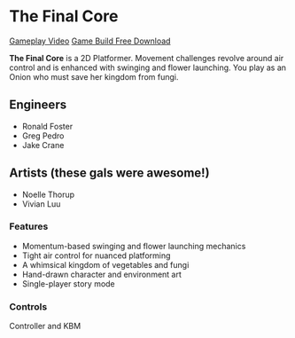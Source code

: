 # The Final Core
[Gameplay Video](https://youtu.be/vrCWAv1gTOs)
[Game Build Free Download](https://drive.google.com/file/d/1Irgz2SGTXpeqmYofv8HoJJxqxnS1_LLq/view?usp=sharing)

**The Final Core** is a 2D Platformer. Movement challenges revolve around air control and is enhanced with swinging and flower launching. You play as an Onion who must save her kingdom from fungi.

## Engineers
* Ronald Foster
* Greg Pedro
* Jake Crane
## Artists (these gals were awesome!)
* Noelle Thorup
* Vivian Luu

### Features
- Momentum-based swinging and flower launching mechanics
- Tight air control for nuanced platforming
- A whimsical kingdom of vegetables and fungi
- Hand-drawn character and environment art
- Single-player story mode

### Controls
Controller and KBM
